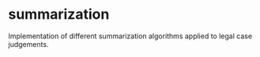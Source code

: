 # summarization
Implementation of different summarization algorithms applied to legal case judgements.
